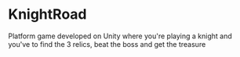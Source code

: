 # KnightRoad

Platform game developed on Unity where you're playing a knight and you've to find the 3 relics, beat the boss and get the treasure 

